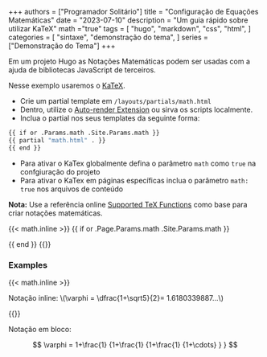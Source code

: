 +++
authors = ["Programador Solitário"]
title = "Configuração de Equações Matemáticas"
date = "2023-07-10"
description = "Um guia rápido sobre utilizar KaTeX"
math ="true"
tags = [
    "hugo",
    "markdown",
    "css",
    "html",
]
categories = [
    "sintaxe",
    "demonstração do tema",
]
series = ["Demonstração do Tema"]
+++

Em um projeto Hugo as Notações Matemáticas podem ser usadas com a ajuda de bibliotecas JavaScript de terceiros.

<!--more-->

Nesse exemplo usaremos o [KaTeX](https://katex.org/).

-   Crie um partial template em `/layouts/partials/math.html`
-   Dentro, utilize o [Auto-render Extension](https://katex.org/docs/autorender.html) ou sirva os scripts localmente.
-   Inclua o partial nos seus templates da seguinte forma:

```bash
{{ if or .Params.math .Site.Params.math }}
{{ partial "math.html" . }}
{{ end }}
```

-   Para ativar o KaTex globalmente defina o parâmetro `math` como `true` na confgiuração do projeto
-   Para ativar o KaTex em páginas específicas inclua o parâmetro `math: true` nos arquivos de conteúdo

**Nota:** Use a referência online [Supported TeX Functions](https://katex.org/docs/supported.html) como base para criar notações matemáticas.

{{< math.inline >}}
{{ if or .Page.Params.math .Site.Params.math }}

<!-- KaTeX -->
<link rel="stylesheet" href="https://cdn.jsdelivr.net/npm/katex@0.11.1/dist/katex.min.css" integrity="sha384-zB1R0rpPzHqg7Kpt0Aljp8JPLqbXI3bhnPWROx27a9N0Ll6ZP/+DiW/UqRcLbRjq" crossorigin="anonymous">
<script defer src="https://cdn.jsdelivr.net/npm/katex@0.11.1/dist/katex.min.js" integrity="sha384-y23I5Q6l+B6vatafAwxRu/0oK/79VlbSz7Q9aiSZUvyWYIYsd+qj+o24G5ZU2zJz" crossorigin="anonymous"></script>
<script defer src="https://cdn.jsdelivr.net/npm/katex@0.11.1/dist/contrib/auto-render.min.js" integrity="sha384-kWPLUVMOks5AQFrykwIup5lo0m3iMkkHrD0uJ4H5cjeGihAutqP0yW0J6dpFiVkI" crossorigin="anonymous" onload="renderMathInElement(document.body);"></script>
{{ end }}
{{</ math.inline >}}

### Examples

{{< math.inline >}}

<p>
Notação inline: \(\varphi = \dfrac{1+\sqrt5}{2}= 1.6180339887…\)
</p>
{{</ math.inline >}}

Notação em bloco:

$$
 \varphi = 1+\frac{1} {1+\frac{1} {1+\frac{1} {1+\cdots} } }
$$
